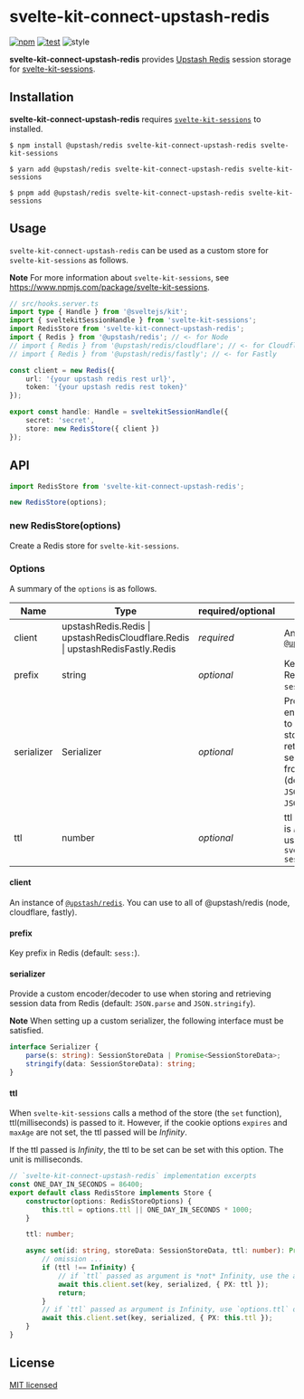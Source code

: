 # svelte-kit-connect-upstash-redis

[![npm](https://img.shields.io/npm/v/svelte-kit-connect-upstash-redis.svg)](https://www.npmjs.com/package/svelte-kit-connect-upstash-redis)
[![test](https://github.com/yutak23/svelte-kit-connect-upstash-redis/actions/workflows/test.yaml/badge.svg)](https://github.com/yutak23/svelte-kit-connect-upstash-redis/actions/workflows/test.yaml)
![style](https://img.shields.io/badge/code%20style-airbnb-ff5a5f.svg)

**svelte-kit-connect-upstash-redis** provides [Upstash Redis](https://upstash.com/docs/redis/overall/getstarted) session storage for [svelte-kit-sessions](https://www.npmjs.com/package/svelte-kit-sessions).

## Installation

**svelte-kit-connect-upstash-redis** requires [`svelte-kit-sessions`](https://www.npmjs.com/package/svelte-kit-sessions) to installed.

```console
$ npm install @upstash/redis svelte-kit-connect-upstash-redis svelte-kit-sessions

$ yarn add @upstash/redis svelte-kit-connect-upstash-redis svelte-kit-sessions

$ pnpm add @upstash/redis svelte-kit-connect-upstash-redis svelte-kit-sessions
```

## Usage

`svelte-kit-connect-upstash-redis` can be used as a custom store for `svelte-kit-sessions` as follows.

**Note** For more information about `svelte-kit-sessions`, see https://www.npmjs.com/package/svelte-kit-sessions.

```ts
// src/hooks.server.ts
import type { Handle } from '@sveltejs/kit';
import { sveltekitSessionHandle } from 'svelte-kit-sessions';
import RedisStore from 'svelte-kit-connect-upstash-redis';
import { Redis } from '@upstash/redis'; // <- for Node
// import { Redis } from '@upstash/redis/cloudflare'; // <- for Cloudflare
// import { Redis } from '@upstash/redis/fastly'; // <- for Fastly

const client = new Redis({
	url: '{your upstash redis rest url}',
	token: '{your upstash redis rest token}'
});

export const handle: Handle = sveltekitSessionHandle({
	secret: 'secret',
	store: new RedisStore({ client })
});
```

## API

```ts
import RedisStore from 'svelte-kit-connect-upstash-redis';

new RedisStore(options);
```

### new RedisStore(options)

Create a Redis store for `svelte-kit-sessions`.

### Options

A summary of the `options` is as follows.

| Name       | Type                                                                           | required/optional | Description                                                                                                                               |
| ---------- | ------------------------------------------------------------------------------ | ----------------- | ----------------------------------------------------------------------------------------------------------------------------------------- |
| client     | upstashRedis.Redis \| upstashRedisCloudflare.Redis \| upstashRedisFastly.Redis | _required_        | An instance of [`@upstash/redis`](https://www.npmjs.com/package/@upstash/redis)                                                           |
| prefix     | string                                                                         | _optional_        | Key prefix in Redis (default: `sess:`).                                                                                                   |
| serializer | Serializer                                                                     | _optional_        | Provide a custom encoder/decoder to use when storing and retrieving session data from Redis (default: `JSON.parse` and `JSON.stringify`). |
| ttl        | number                                                                         | _optional_        | ttl to be used if ttl is _Infinity_ when used from `svelte-kit-sessions`                                                                  |

#### client

An instance of [`@upstash/redis`](https://www.npmjs.com/package/@upstash/redis). You can use to all of @upstash/redis (node, cloudflare, fastly).

#### prefix

Key prefix in Redis (default: `sess:`).

#### serializer

Provide a custom encoder/decoder to use when storing and retrieving session data from Redis (default: `JSON.parse` and `JSON.stringify`).

**Note** When setting up a custom serializer, the following interface must be satisfied.

```ts
interface Serializer {
	parse(s: string): SessionStoreData | Promise<SessionStoreData>;
	stringify(data: SessionStoreData): string;
}
```

#### ttl

When `svelte-kit-sessions` calls a method of the store (the `set` function), ttl(milliseconds) is passed to it. However, if the cookie options `expires` and `maxAge` are not set, the ttl passed will be _Infinity_.

If the ttl passed is _Infinity_, the ttl to be set can be set with this option. The unit is milliseconds.

```ts
// `svelte-kit-connect-upstash-redis` implementation excerpts
const ONE_DAY_IN_SECONDS = 86400;
export default class RedisStore implements Store {
	constructor(options: RedisStoreOptions) {
		this.ttl = options.ttl || ONE_DAY_IN_SECONDS * 1000;
	}

	ttl: number;

	async set(id: string, storeData: SessionStoreData, ttl: number): Promise<void> {
		// omission ...
		if (ttl !== Infinity) {
			// if `ttl` passed as argument is *not* Infinity, use the argument `ttl` as it is.
			await this.client.set(key, serialized, { PX: ttl });
			return;
		}
		// if `ttl` passed as argument is Infinity, use `options.ttl` or default.
		await this.client.set(key, serialized, { PX: this.ttl });
	}
}
```

## License

[MIT licensed](./LICENSE)
